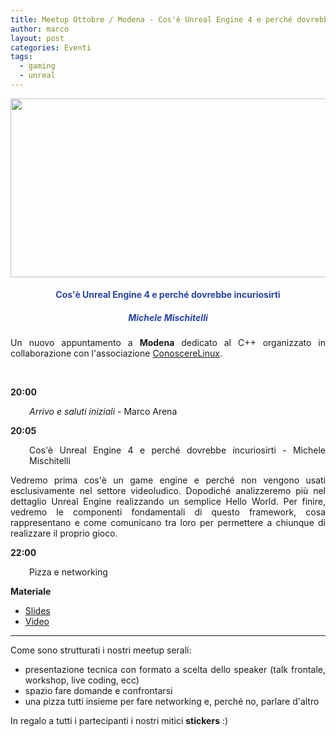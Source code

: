```yaml
---
title: Meetup Ottobre / Modena - Cos'è Unreal Engine 4 e perché dovrebbe incuriosirti
author: marco
layout: post
categories: Eventi
tags:
  - gaming
  - unreal
---
```



<img class="aligncenter wp-image-9187 " src="https://www.italiancpp.org/wp-content/uploads/2019/09/banner_meetupMo1019.png" alt="" width="572" height="286" />
<h4 style="text-align: center;"><span style="color: #2945a4;">Cos'è Unreal Engine 4 e perché dovrebbe incuriosirti</span></h4>
<h5 style="text-align: center;"><span style="color: #2945a4;"><em>Michele Mischitelli
</em></span></h5>
<p style="text-align: justify;">Un nuovo appuntamento a <strong>Modena</strong> dedicato al C++ organizzato in collaborazione con l'associazione <a href="http://conoscerelinux.org">ConoscereLinux</a>.</p>
<p style="text-align: justify;"><span style="color: #ffffff;"> </span></p>
<p style="text-align: justify;"><strong>20:00</strong></p>
<p style="text-align: justify; padding-left: 30px;"><em>Arrivo e saluti iniziali</em> - Marco Arena</p>
<p style="text-align: justify;"><strong>20:05</strong></p>
<p style="text-align: justify; padding-left: 30px;">Cos'è Unreal Engine 4 e perché dovrebbe incuriosirti - Michele Mischitelli</p>
<p style="text-align: justify;">Vedremo prima cos'è un game engine e perché non vengono usati esclusivamente nel settore videoludico. Dopodiché analizzeremo più nel dettaglio Unreal Engine realizzando un semplice Hello World. Per finire, vedremo le componenti fondamentali di questo framework, cosa rappresentano e come comunicano tra loro per permettere a chiunque di realizzare il proprio gioco.</p>
<strong>22:00</strong>
<p style="padding-left: 30px;">Pizza e networking</p>
<strong>Materiale</strong>
<ul>
 	<li><a href="https://www.italiancpp.org/wp-content/uploads/2019/10/Introduction-to-Unreal-Engine-4.pdf">Slides</a></li>
 	<li><a href="https://www.youtube.com/watch?v=CTHQO2J8jWg">Video</a></li>
</ul>

<hr />
<p style="text-align: justify;">Come sono strutturati i nostri meetup serali:</p>

<ul>
 	<li style="text-align: justify;">presentazione tecnica con formato a scelta dello speaker (talk frontale, workshop, live coding, ecc)</li>
 	<li style="text-align: justify;">spazio fare domande e confrontarsi</li>
 	<li style="text-align: justify;">una pizza tutti insieme per fare networking e, perché no, parlare d'altro</li>
</ul>
In regalo a tutti i partecipanti i nostri mitici <strong>stickers</strong> :)
